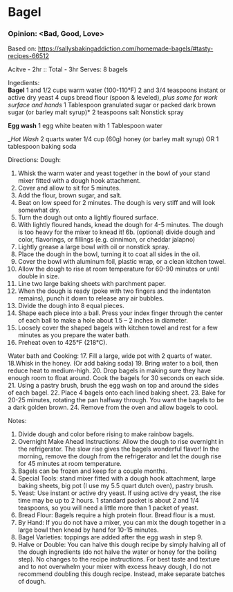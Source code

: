 # Bagel
### Opinion: <Bad, Good, Love>

Based on: https://sallysbakingaddiction.com/homemade-bagels/#tasty-recipes-66512  

Acitve - 2hr :: Total - 3hr
Serves:  8 bagels

Ingedients:  
__Bagel__
1 and 1/2 cups warm water (100-110°F)
2 and 3/4 teaspoons instant or active dry yeast
4 cups bread flour (spoon & leveled), *plus some for work surface and hands*
1 Tablespoon granulated sugar or packed dark brown sugar (or barley malt syrup)*
2 teaspoons salt
Nonstick spray

__Egg wash__
1 egg white beaten with 1 Tablespoon water

__Hot Wash_
2 quarts water
1/4 cup (60g) honey (or barley malt syrup) OR
1 tablespoon baking soda

Directions:
Dough:
1. Whisk the warm water and yeast together in the bowl of your stand mixer fitted with a dough hook attachment. 
2. Cover and allow to sit for 5 minutes.
3. Add the flour, brown sugar, and salt. 
4. Beat on low speed for 2 minutes. The dough is very stiff and will look somewhat dry.
5. Turn the dough out onto a lightly floured surface. 
6. With lightly floured hands, knead the dough for 4-5 minutes. The dough is too heavy for the mixer to knead it!
6b. (optional) divide dough and color, flavorings, or fillings (e.g. cinnimon, or cheddar jalapno)
7. Lightly grease a large bowl with oil or nonstick spray. 
8. Place the dough in the bowl, turning it to coat all sides in the oil. 
9. Cover the bowl with aluminum foil, plastic wrap, or a clean kitchen towel.  
10. Allow the dough to rise at room temperature for 60-90 minutes or until double in size.
11. Line two large baking sheets with parchment paper.
12. When the dough is ready (poke with two fingers and the indentaton remains), punch it down to release any air bubbles. 
13. Divide the dough into 8 equal pieces.
14. Shape each piece into a ball. Press your index finger through the center of each ball to make a hole about 1.5 – 2 inches in diameter. 
15. Loosely cover the shaped bagels with kitchen towel and rest for a few minutes as you prepare the water bath.
16. Preheat oven to 425°F (218°C).

Water bath and Cooking:
17. Fill a large, wide pot with 2 quarts of water. 
18.Whisk in the honey. (Or add baking soda)
19. Bring water to a boil, then reduce heat to medium-high. 
20. Drop bagels in making sure they have enough room to float around. Cook the bagels for 30 seconds on each side.
21. Using a pastry brush, brush the egg wash on top and around the sides of each bagel. 
22. Place 4 bagels onto each lined baking sheet. 
23. Bake for 20-25 minutes, rotating the pan halfway through. You want the bagels to be a dark golden brown. 
24. Remove from the oven and allow bagels to cool.

Notes:
1. Divide dough and color before rising to make rainbow bagels.
2. Overnight Make Ahead Instructions: Allow the dough to rise overnight in the refrigerator. The slow rise gives the bagels wonderful flavor! In the morning, remove the dough from the refrigerator and let the dough rise for 45 minutes at room temperature. 
3. Bagels can be frozen and keep for a couple months.
4. Special Tools: stand mixer fitted with a dough hook attachment, large baking sheets, big pot (I use my 5.5 quart dutch oven), pastry brush.
5. Yeast: Use instant or active dry yeast. If using active dry yeast, the rise time may be up to 2 hours. 1 standard packet is about 2 and 1/4 teaspoons, so you will need a little more than 1 packet of yeast.
6. Bread Flour: Bagels require a high protein flour. Bread flour is a must. 
7. By Hand: If you do not have a mixer, you can mix the dough together in a large bowl then knead by hand for 10-15 minutes.
8. Bagel Varieties: toppings are added after the egg wash in step 9. 
9. Halve or Double: You can halve this dough recipe by simply halving all of the dough ingredients (do not halve the water or honey for the boiling step). No changes to the recipe instructions. For best taste and texture and to not overwhelm your mixer with excess heavy dough, I do not recommend doubling this dough recipe. Instead, make separate batches of dough.

